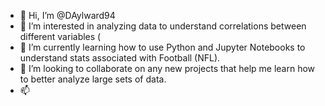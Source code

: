 - 👋 Hi, I’m @DAylward94
- 👀 I’m interested in analyzing data to understand correlations between different variables ( 
- 🌱 I’m currently learning how to use Python and Jupyter Notebooks to understand stats associated with Football (NFL). 
- 💞️ I’m looking to collaborate on any new projects that help me learn how to better analyze large sets of data. 
- 📫

<!---
DAylward94/DAylward94 is a ✨ special ✨ repository because its `README.md` (this file) appears on your GitHub profile.
You can click the Preview link to take a look at your changes.
--->
